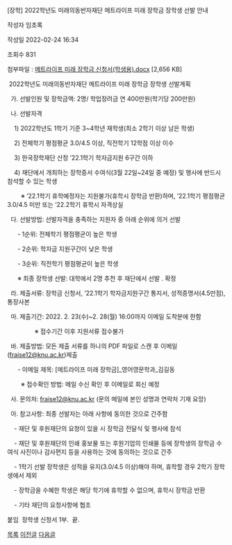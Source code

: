 
[장학] 2022학년도 미래의동반자재단 메트라이프 미래 장학금 장학생 선발 안내





작성자
임초록


작성일
2022-02-24 16:34


조회수
831


첨부파일 : [메트라이프 미래 장학금 신청서(학생용).docx](https://computer.knu.ac.kr/pack/bbs/down.php?f_name=Q0dUVllEWVRfVXZNdBcQbkdLRiY=&o_name=메트라이프미래장학금신청서(학생용).docx&tbl=Site_BBS_25) [2,656 KB]


﻿ 2022학년도 미래의동반자재단 메트라이프 미래 장학금 장학생 선발계획   


  


  가. 선발인원 및 장학금액: 2명/ 학업장려금 연 400만원(학기당 200만원) 

  나. 선발자격

    1) 2022학년도 1학기 기준 3~4학년 재학생(최소 2학기 이상 남은 학생)

    2) 전체학기 평점평균 3.0/4.5 이상, 직전학기 12학점 이상 이수

    3) 한국장학재단 산정 ’22.1학기 학자금지원 6구간 이하

    4) 재단에서 개최하는 장학증서 수여식(3월 22일~24일 중 예정) 및 행사에 반드시 참석할 수 있는 학생 

        ※ ’22.1학기 휴학예정자는 지원불가(휴학시 장학금 반환)하며, ’22.1학기 평점평균 3.0/4.5 미만 또는 ’22.2학기 휴학시 자격상실

  다. 선발방법: 선발자격을 충족하는 지원자 중 아래 순위에 의거 선발

      - 1순위: 전체학기 평점평균이 높은 학생 

      - 2순위: 학자금 지원구간이 낮은 학생

      - 3순위: 직전학기 평점평균이 높은 학생

      ※ 최종 장학생 선발: 대학에서 2명 추천 후 재단에서 선발 ․ 확정   

  라. 제출서류: 장학금 신청서, ’22.1학기 학자금지원구간 통지서, 성적증명서(4.5만점), 통장사본

  마. 제출기간: 2022. 2. 23(수)~2. 28(월) 16:00까지 이메일 도착분에 한함

                ※ 접수기간 이후 지원서류 접수불가

  바. 제출방법: 모든 제출 서류를 하나의 PDF 파일로 스캔 후 이메일(fraise12@knu.ac.kr)제출

      - 이메일 제목: [메트라이프 미래 장학금]\_영어영문학과\_김길동

        ※ 접수확인 방법: 메일 수신 확인 후 이메일로 회신 예정       

  사. 문의처: fraise12@knu.ac.kr (문의 메일에 본인 성명과 연락처 기재 요망)

  아. 참고사항: 최종 선발자는 아래 사항에 동의한 것으로 간주함

    - 재단 및 후원재단의 요청이 있을 시 장학금 전달식 및 행사에 참석

    - 재단 및 후원재단의 인쇄 홍보물 또는 후원기업의 인쇄물 등에 장학생의 장학금 수여식 사진이나 감사편지 등을 사용하는 것에 동의하는 것으로 간주

    - 1학기 선발 장학생은 성적을 유지(3.0/4.5 이상)해야 하며, 휴학할 경우 2학기 장학생에서 제외

    - 장학금을 수혜한 학생은 해당 학기에 휴학할 수 없으며, 휴학시 장학금 반환

    - 기타 재단의 요청사항에 협조

  


붙임  장학생 신청서 1부.  끝.







[목록](https://computer.knu.ac.kr/06_sub/02_sub.html?key=&keyfield=&category=&page=1&bbs_code=Site_BBS_25)
[이전글](https://computer.knu.ac.kr/06_sub/02_sub.html?bbs_cmd=view&page=1&key=&keyfield=&category=&no=3707&bbs_code=Site_BBS_25)
[다음글](https://computer.knu.ac.kr/06_sub/02_sub.html?bbs_cmd=view&page=1&key=&keyfield=&category=&no=3709&bbs_code=Site_BBS_25)

















 